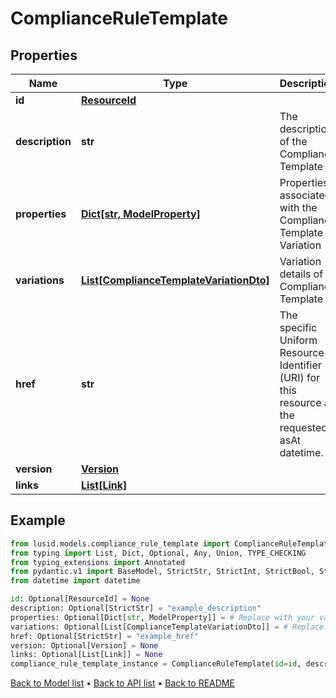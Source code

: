 # ComplianceRuleTemplate

## Properties
Name | Type | Description | Notes
------------ | ------------- | ------------- | -------------
**id** | [**ResourceId**](ResourceId.md) |  | [optional] 
**description** | **str** | The description of the Compliance Template | [optional] 
**properties** | [**Dict[str, ModelProperty]**](ModelProperty.md) | Properties associated with the Compliance Template Variation | [optional] 
**variations** | [**List[ComplianceTemplateVariationDto]**](ComplianceTemplateVariationDto.md) | Variation details of a Compliance Template | [optional] 
**href** | **str** | The specific Uniform Resource Identifier (URI) for this resource at the requested asAt datetime. | [optional] 
**version** | [**Version**](Version.md) |  | [optional] 
**links** | [**List[Link]**](Link.md) |  | [optional] 
## Example

```python
from lusid.models.compliance_rule_template import ComplianceRuleTemplate
from typing import List, Dict, Optional, Any, Union, TYPE_CHECKING
from typing_extensions import Annotated
from pydantic.v1 import BaseModel, StrictStr, StrictInt, StrictBool, StrictFloat, StrictBytes, Field, validator, ValidationError, conlist, constr
from datetime import datetime

id: Optional[ResourceId] = None
description: Optional[StrictStr] = "example_description"
properties: Optional[Dict[str, ModelProperty]] = # Replace with your value
variations: Optional[List[ComplianceTemplateVariationDto]] = # Replace with your value
href: Optional[StrictStr] = "example_href"
version: Optional[Version] = None
links: Optional[List[Link]] = None
compliance_rule_template_instance = ComplianceRuleTemplate(id=id, description=description, properties=properties, variations=variations, href=href, version=version, links=links)

```

[Back to Model list](../README.md#documentation-for-models) &#8226; [Back to API list](../README.md#documentation-for-api-endpoints) &#8226; [Back to README](../README.md)


